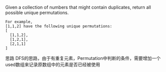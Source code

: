 Given a collection of numbers that might contain duplicates, return all possible unique permutations.
```
For example,
[1,1,2] have the following unique permutations:
[
  [1,1,2],
  [1,2,1],
  [2,1,1]
]
```

思路
DFS的思路，由于有重复元素，Permutation中判断的条件，需要增加一个used数组来记录原数组中的元素是否已经被使用
